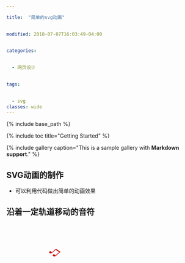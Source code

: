 ```yaml
---

title:  "简单的svg动画"

 
modified: 2018-07-07T16:03:49-04:00

 
categories: 

 
  - 网页设计

 
tags:

 
  - svg
classes: wide
---
```


 
{% include base_path %}
 
{% include toc title="Getting Started" %}

{% include gallery caption="This is a sample gallery with **Markdown support**." %}

## SVG动画的制作  

- 可以利用代码做出简单的动画效果

## 沿着一定轨道移动的音符

<svg width="360" height="200" xmlns="http://www.w3.org/2000/svg">
  <text font-family="microsoft yahei" font-size="40" x="0" y="0" fill="#cd0000">♫
    <animateMotion path="M100,60 q100,120 120,20 q140,-50 160,0" begin="0s" dur="3s" rotate="auto" repeatCount="indefinite"/>
  </text>
  
</svg>
